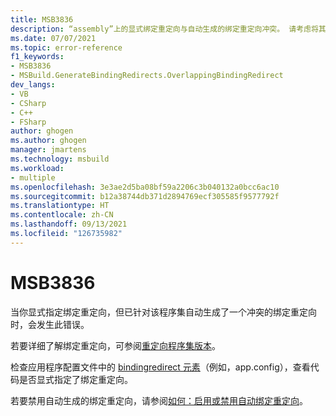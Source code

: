 ```yaml
---
title: MSB3836
description: “assembly”上的显式绑定重定向与自动生成的绑定重定向冲突。 请考虑将其从应用程序配置文件中删除或者禁用自动生成的绑定重定向。 生成会将其替换为：“binding-redirect”。
ms.date: 07/07/2021
ms.topic: error-reference
f1_keywords:
- MSB3836
- MSBuild.GenerateBindingRedirects.OverlappingBindingRedirect
dev_langs:
- VB
- CSharp
- C++
- FSharp
author: ghogen
ms.author: ghogen
manager: jmartens
ms.technology: msbuild
ms.workload:
- multiple
ms.openlocfilehash: 3e3ae2d5ba08bf59a2206c3b040132a0bcc6ac10
ms.sourcegitcommit: b12a38744db371d2894769ecf305585f9577792f
ms.translationtype: HT
ms.contentlocale: zh-CN
ms.lasthandoff: 09/13/2021
ms.locfileid: "126735982"
---
```

# <a name="msb3836"></a>MSB3836

当你显式指定绑定重定向，但已针对该程序集自动生成了一个冲突的绑定重定向时，会发生此错误。

若要详细了解绑定重定向，可参阅[重定向程序集版本](/dotnet/framework/configure-apps/redirect-assembly-versions)。

检查应用程序配置文件中的 [bindingredirect 元素](/dotnet/framework/configure-apps/file-schema/runtime/bindingredirect-element)（例如，app.config），查看代码是否显式指定了绑定重定向。

若要禁用自动生成的绑定重定向，请参阅[如何：启用或禁用自动绑定重定向](/dotnet/framework/configure-apps/how-to-enable-and-disable-automatic-binding-redirection)。
